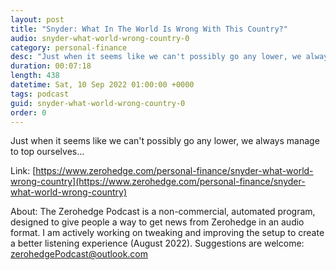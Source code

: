 ```yaml
---
layout: post
title: "Snyder: What In The World Is Wrong With This Country?"
audio: snyder-what-world-wrong-country-0
category: personal-finance
desc: "Just when it seems like we can't possibly go any lower, we always manage to top ourselves..."
duration: 00:07:18
length: 438
datetime: Sat, 10 Sep 2022 01:00:00 +0000
tags: podcast
guid: snyder-what-world-wrong-country-0
order: 0
---
```

Just when it seems like we can't possibly go any lower, we always manage to top ourselves...

Link: [https://www.zerohedge.com/personal-finance/snyder-what-world-wrong-country](https://www.zerohedge.com/personal-finance/snyder-what-world-wrong-country)

About: The Zerohedge Podcast is a non-commercial, automated program, designed to give people a way to get news from Zerohedge in an audio format.  I am actively working on tweaking and improving the setup to create a better listening experience (August 2022).  Suggestions are welcome: [zerohedgePodcast@outlook.com](mailto:zerohedgePodcast@outlook.com)